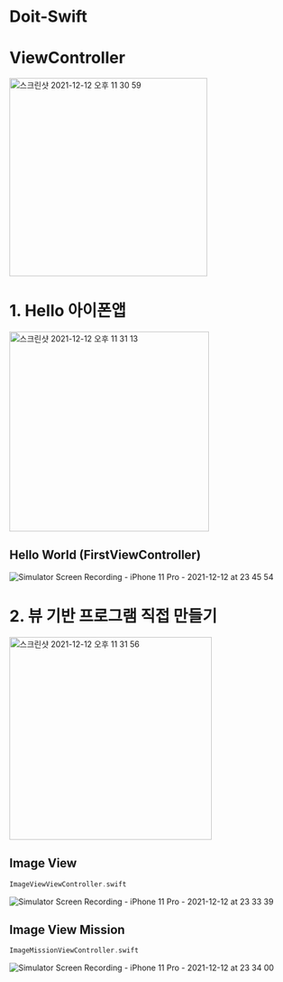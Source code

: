 # Doit-Swift

# ViewController  
<img width="351" alt="스크린샷 2021-12-12 오후 11 30 59" src="https://user-images.githubusercontent.com/85544383/145716757-3856f3f4-2b2a-4c02-be1d-b5c662d34f07.png">  


# 1. Hello 아이폰앱  
<img width="354" alt="스크린샷 2021-12-12 오후 11 31 13" src="https://user-images.githubusercontent.com/85544383/145716841-2cc9906d-fdc7-4a63-9aa7-6c36c655a2a2.png">  

## Hello World (FirstViewController)  
![Simulator Screen Recording - iPhone 11 Pro - 2021-12-12 at 23 45 54](https://user-images.githubusercontent.com/85544383/145717073-9b6f0ada-a3a5-4ddb-8ec9-f6b996a0decf.gif)




# 2. 뷰 기반 프로그램 직접 만들기  
<img width="359" alt="스크린샷 2021-12-12 오후 11 31 56" src="https://user-images.githubusercontent.com/85544383/145716791-aa5d23b3-0afc-4880-99e5-c9c66913f02d.png">  

## Image View
```swift
ImageViewViewController.swift
```
![Simulator Screen Recording - iPhone 11 Pro - 2021-12-12 at 23 33 39](https://user-images.githubusercontent.com/85544383/145717019-0310bf12-5f96-4694-96c0-2a540a3bb532.gif)


## Image View Mission
```swift
ImageMissionViewController.swift
```
![Simulator Screen Recording - iPhone 11 Pro - 2021-12-12 at 23 34 00](https://user-images.githubusercontent.com/85544383/145717028-0d6f6e3a-8227-4754-803d-3601abbb8daf.gif)


